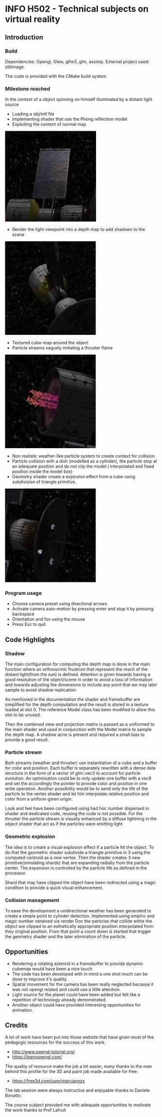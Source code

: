 # INFO H502 - Technical subjects on virtual reality
## Introduction

### Build 

Dependencies: Opengl, Glew, glfw3, glm, assimp.
External project used: stbImage.

The code is provided with the CMake build system

### Milestone reached

In the context of a object spinning on himself illuminated by a distant light source

- Loading a obj/mtl file
- Implementing shader that use the Phong reflection model 
- Exploiting the content of normal map

![image of a solar panel with illuminated details](img/bumpmap_phong.png)

- Render the light viewpoint into a depth map to add shadows to the scene

![the shadow casted by a solar pannel](img/shadows.png)

- Textured cube-map around the object
- Particle streams vaguely imitating a thruster flame

![4 jets of particles](img/particles.png)

- Non realistic weather-like particle system to create context for collision.
- Particle collision with a dish (modelled as a cylinder), the particle stop at an adequate position and do not clip the model ( interpolated and fixed position inside the model box)
- Geometry shader create a explosion effect from a cube using subdivision of triangle primitive.

![3 explosion of particle as they bump into the satellite](img/explosion.png)

### Program usage

- Choose camera preset using directional arrows
- Activate camera auto-motion by pressing enter and stop it by pressing backspace
- Orientation and fov using the mouse
- Press Esc to quit

## Code Highlights

### Shadow

The main configuration for computing the depth map is done in the main function where an orthonormic frustrum that represent the reach of the distant light(from the sun) is defined.
Attention is given towards having a good resolution of the object/scene in order to avoid a loss of information and towards adjusting the dimensions to include any point that we may later sample to avoid shadow replication.


As mentioned in the documentation the shader and framebuffer are simplified for the depth computation and the result is stored in a texture loaded at slot 0.
The reference Model class has been modified to allow this slot to be unused.


Then the combined view and projection matrix is passed as a uniformed to the main shader and used in conjunction with the Model matrix to sample the depth map.
A shadow acne is present and required a small bias to provide a good result.


### Particle stream

Both streams (weather and thruster) use instantiation of a cube and a buffer for color and position.
Each buffer is separately rewritten with a dense data structure in the form of a vector of glm::vec3 to account for particle evolution.
An optimisation could be to only update one buffer with a vec6 and set the accordingly the pointer to provide color and position in one write operation.
Another possibility would be to send only the life of the particle to the vertex shader and let him interpolate relative position and color from a uniform-given origin.

Look and feel have been configured using had hoc number dispersed in shader and dedicated code, reusing the code is not possible.
For the thruster the particle stream is visually enhanced by a diffuse lightning in the object shader that act as if the particles were emitting light

### Geometric explosion

The idea is to create a visual explosion effect if a particle hit the object. 
To do that the geometric shader subdivide a triangle primitive in 3 using the computed centroid as a new vertex. 
Then the shader creates 3 new primitive(simulating shards) that are expanding radially from the particle center.
The expansion is controlled by the particle life as defined in the processor.

Shard that may have clipped the object have been redirected using a magic condition to provide a quick visual enhancement. 

### Collision management

To ease the development a unidirectional weather has been generated to create a simple point to cylinder detection.
Implemented using empiric and magic number obtained via render Doc the particles that collide withe the object are clipped to an esthetically appropriate position interpolated from they original position.
From that point a count down is started that trigger the geometry shader and the later elimination of the particle.

## Opportunities 

- Rendering a rotating asteroid in a framebuffer to provide dynamic cubemap would have been a nice touch
- The code has been developed with in mind a one shot much can be done to improve it's quality.
- Spatial movement for the camera has been really neglected because it was not opengl related and could use a little attention.
- Light source for the planet could have been added but felt like a repetition of technology already demonstrated.
- Another object could have provided interesting opportunities for animation.

## Credits

A lot of work have been put into those website that have given most of the pedagogic resources for the success of this work.

- http://www.opengl-tutorial.org/
- https://learnopengl.com/

The quality of resource make the job a lot easier, many thanks to the man behind this profile for the 3D and paint job made available for free:

- https://free3d.com/user/marcianozx

The lab session were always instructive and enjoyable thanks to Daniele Bonatto.

The course subject provided me with adequate opportunities to motivate the work thanks to Prof Lafruit

 